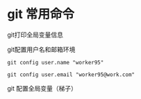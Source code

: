 # git 常用命令



git打印全局变量信息

  



git配置用户名和邮箱环境

```
git config user.name "worker95" 

git config user.email "worker95@work.com"
```





git 配置全局变量（梯子）



